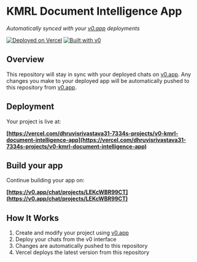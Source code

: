 # KMRL Document Intelligence App

*Automatically synced with your [v0.app](https://v0.app) deployments*

[![Deployed on Vercel](https://img.shields.io/badge/Deployed%20on-Vercel-black?style=for-the-badge&logo=vercel)](https://vercel.com/dhruvisrivastava31-7334s-projects/v0-kmrl-document-intelligence-app)
[![Built with v0](https://img.shields.io/badge/Built%20with-v0.app-black?style=for-the-badge)](https://v0.app/chat/projects/LEKcWBR99CT)

## Overview

This repository will stay in sync with your deployed chats on [v0.app](https://v0.app).
Any changes you make to your deployed app will be automatically pushed to this repository from [v0.app](https://v0.app).

## Deployment

Your project is live at:

**[https://vercel.com/dhruvisrivastava31-7334s-projects/v0-kmrl-document-intelligence-app](https://vercel.com/dhruvisrivastava31-7334s-projects/v0-kmrl-document-intelligence-app)**

## Build your app

Continue building your app on:

**[https://v0.app/chat/projects/LEKcWBR99CT](https://v0.app/chat/projects/LEKcWBR99CT)**

## How It Works

1. Create and modify your project using [v0.app](https://v0.app)
2. Deploy your chats from the v0 interface
3. Changes are automatically pushed to this repository
4. Vercel deploys the latest version from this repository